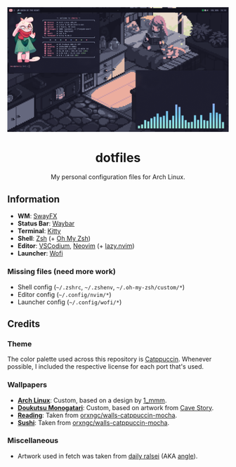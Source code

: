 <div align="center">

<img src="./preview.png" />

<h1>dotfiles</h1>
My personal configuration files for Arch Linux.

</div>

## Information
- **WM**: [SwayFX](https://github.com/WillPower3309/swayfx)
- **Status Bar**: [Waybar](https://github.com/Alexays/Waybar)
- **Terminal**: [Kitty](https://sw.kovidgoyal.net/kitty)
- **Shell**: [Zsh](https://zsh.org/) (+ [Oh My Zsh](https://ohmyz.sh/))
- **Editor**: [VSCodium](https://vscodium.com/), [Neovim](https://neovim.io/) (+ [lazy.nvim](https://lazy.folke.io/))
- **Launcher**: [Wofi](https://hg.sr.ht/~scoopta/wofi)

### Missing files (need more work)
- Shell config (`~/.zshrc`, `~/.zshenv`, `~/.oh-my-zsh/custom/*`)
- Editor config (`~/.config/nvim/*`)
- Launcher config (`~/.config/wofi/*`)

## Credits
### Theme
The color palette used across this repository is [Catppuccin](https://catppuccin.com/). Whenever possible, I included the respective license for each port that's used.
### Wallpapers
- **[Arch Linux](./waypaper/wallpapers/Arch%20Linux.png)**: Custom, based on a design by [1_mmm](https://discord.com/users/602832090949746710).
- **[Doukutsu Monogatari](./waypaper/wallpapers/Doukutsu%20Monogatari.png)**: Custom, based on artwork from [Cave Story](https://cavestory.org/).
- **[Reading](./waypaper/wallpapers/Reading.png)**: Taken from [orxngc/walls-catppuccin-mocha](https://github.com/orxngc/walls-catppuccin-mocha).
- **[Sushi](./waypaper/wallpapers/Sushi.jpg)**: Taken from [orxngc/walls-catppuccin-mocha](https://github.com/orxngc/walls-catppuccin-mocha).
### Miscellaneous
- Artwork used in fetch was taken from [daily ralsei](https://dailyralsei.straw.page/) (AKA [angle](https://itsalsoangle.straw.page/)).
